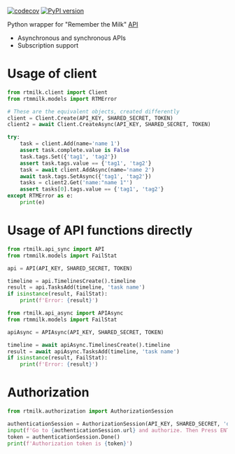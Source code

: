 [![codecov](https://codecov.io/gh/rkhwaja/rtmilk/branch/master/graph/badge.svg?token=RaMYgorajr)](https://codecov.io/gh/rkhwaja/rtmilk) [![PyPI version](https://badge.fury.io/py/rtmilk.svg)](https://badge.fury.io/py/rtmilk)

Python wrapper for "Remember the Milk" [API](https://www.rememberthemilk.com/services/api/)
- Asynchronous and synchronous APIs
- Subscription support

# Usage of client
```python
from rtmilk.client import Client
from rtmmilk.models import RTMError

# These are the equivalent objects, created differently
client = Client.Create(API_KEY, SHARED_SECRET, TOKEN)
client2 = await Client.CreateAsync(API_KEY, SHARED_SECRET, TOKEN)

try:
    task = client.Add(name='name 1')
    assert task.complete.value is False
    task.tags.Set({'tag1', 'tag2'})
    assert task.tags.value == {'tag1', 'tag2'}
    task = await client.AddAsync(name='name 2')
    await task.tags.SetAsync({'tag1', 'tag2'})
    tasks = client2.Get('name:"name 1"')
    assert tasks[0].tags.value == {'tag1', 'tag2'}
except RTMError as e:
    print(e)
```

# Usage of API functions directly
```python
from rtmilk.api_sync import API
from rtmmilk.models import FailStat

api = API(API_KEY, SHARED_SECRET, TOKEN)

timeline = api.TimelinesCreate().timeline
result = api.TasksAdd(timeline, 'task name')
if isinstance(result, FailStat):
    print(f'Error: {result}')
```

```python
from rtmilk.api_async import APIAsync
from rtmmilk.models import FailStat

apiAsync = APIAsync(API_KEY, SHARED_SECRET, TOKEN)

timeline = await apiAsync.TimelinesCreate().timeline
result = await apiAsync.TasksAdd(timeline, 'task name')
if isinstance(result, FailStat):
    print(f'Error: {result}')
```

# Authorization
```python
from rtmilk.authorization import AuthorizationSession

authenticationSession = AuthorizationSession(API_KEY, SHARED_SECRET, 'delete')
input(f'Go to {authenticationSession.url} and authorize. Then Press ENTER')
token = authenticationSession.Done()
print(f'Authorization token is {token}')
```
